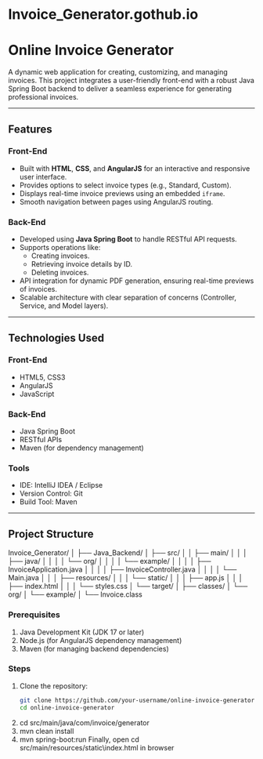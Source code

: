 # Invoice_Generator.gothub.io

# Online Invoice Generator

A dynamic web application for creating, customizing, and managing invoices. This project integrates a user-friendly front-end with a robust Java Spring Boot backend to deliver a seamless experience for generating professional invoices.

---

## **Features**

### **Front-End**
- Built with **HTML**, **CSS**, and **AngularJS** for an interactive and responsive user interface.
- Provides options to select invoice types (e.g., Standard, Custom).
- Displays real-time invoice previews using an embedded `iframe`.
- Smooth navigation between pages using AngularJS routing.

### **Back-End**
- Developed using **Java Spring Boot** to handle RESTful API requests.
- Supports operations like:
  - Creating invoices.
  - Retrieving invoice details by ID.
  - Deleting invoices.
- API integration for dynamic PDF generation, ensuring real-time previews of invoices.
- Scalable architecture with clear separation of concerns (Controller, Service, and Model layers).

---

## **Technologies Used**

### **Front-End**
- HTML5, CSS3
- AngularJS
- JavaScript

### **Back-End**
- Java Spring Boot
- RESTful APIs
- Maven (for dependency management)

### **Tools**
- IDE: IntelliJ IDEA / Eclipse
- Version Control: Git
- Build Tool: Maven

---

## **Project Structure**
Invoice_Generator/
│
├── Java_Backend/
│   ├── src/
│   │   ├── main/
│   │   │   ├── java/
│   │   │   │   └── org/
│   │   │   │       └── example/
│   │   │   │           ├── InvoiceApplication.java
│   │   │   │           ├── InvoiceController.java
│   │   │   │           └── Main.java
│   │   │   ├── resources/
│   │   │       └── static/
│   │   │           ├── app.js
│   │   │           ├── index.html
│   │   │           └── styles.css
│   └── target/
│       ├── classes/
│           └── org/
│               └── example/
│                   └── Invoice.class


### **Prerequisites**
1. Java Development Kit (JDK 17 or later)
2. Node.js (for AngularJS dependency management)
3. Maven (for managing backend dependencies)

### **Steps**
1. Clone the repository:
   ```bash
   git clone https://github.com/your-username/online-invoice-generator.git
   cd online-invoice-generator
2. cd src/main/java/com/invoice/generator
3. mvn clean install
4. mvn spring-boot:run
Finally, open cd src/main/resources/static\index.html in browser
